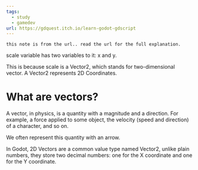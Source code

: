 ```yaml
---
tags:
  - study
  - gamedev
url: https://gdquest.itch.io/learn-godot-gdscript
---
```

	this note is from the url.. read the url for the full explanation.

scale variable has two variables to it: x and y. 

This is because scale is a Vector2, which stands for two-dimensional vector. A Vector2 represents 2D Coordinates. 

# What are vectors? 
A vector, in physics, is a quantity with a magnitude and a direction. For example, a force applied to some object, the velocity (speed and direction) of a character, and so on. 

We often represent this quantity with an arrow. 

In Godot, 2D Vectors are a common value type named Vector2, unlike plain numbers, they store two decimal numbers: one for the X coordinate and one for the Y coordinate. 